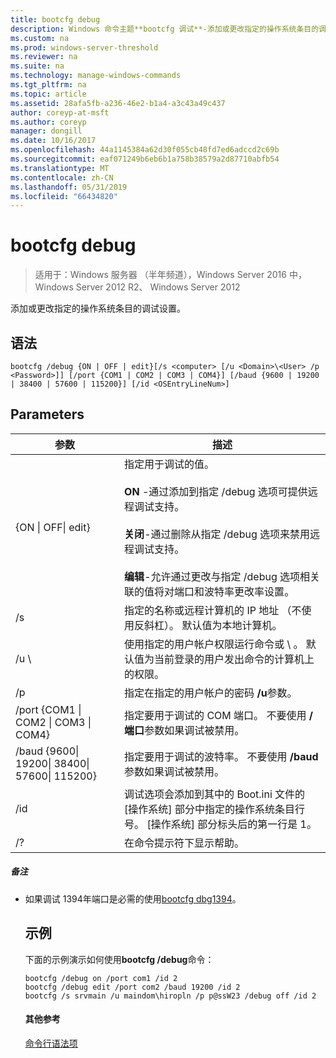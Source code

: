 ```yaml
---
title: bootcfg debug
description: Windows 命令主题**bootcfg 调试**-添加或更改指定的操作系统条目的调试设置。
ms.custom: na
ms.prod: windows-server-threshold
ms.reviewer: na
ms.suite: na
ms.technology: manage-windows-commands
ms.tgt_pltfrm: na
ms.topic: article
ms.assetid: 28afa5fb-a236-46e2-b1a4-a3c43a49c437
author: coreyp-at-msft
ms.author: coreyp
manager: dongill
ms.date: 10/16/2017
ms.openlocfilehash: 44a1145384a62d30f055cb48fd7ed6adccd2c69b
ms.sourcegitcommit: eaf071249b6eb6b1a758b38579a2d87710abfb54
ms.translationtype: MT
ms.contentlocale: zh-CN
ms.lasthandoff: 05/31/2019
ms.locfileid: "66434820"
---
```

# <a name="bootcfg-debug"></a>bootcfg debug

>适用于：Windows 服务器 （半年频道），Windows Server 2016 中，Windows Server 2012 R2、 Windows Server 2012

添加或更改指定的操作系统条目的调试设置。

## <a name="syntax"></a>语法
```
bootcfg /debug {ON | OFF | edit}[/s <computer> [/u <Domain>\<User> /p <Password>]] [/port {COM1 | COM2 | COM3 | COM4}] [/baud {9600 | 19200 | 38400 | 57600 | 115200}] [/id <OSEntryLineNum>]
```
## <a name="parameters"></a>Parameters

|                           参数                           |                                                                                                                                                                                                                    描述                                                                                                                                                                                                                    |
|---------------------------------------------------------------|---------------------------------------------------------------------------------------------------------------------------------------------------------------------------------------------------------------------------------------------------------------------------------------------------------------------------------------------------------------------------------------------------------------------------------------------------|
|                  {ON &#124; OFF&#124; edit}                   | 指定用于调试的值。<br /><br />**ON** -通过添加到指定 /debug 选项可提供远程调试支持<OSEntryLineNum>。<br /><br />**关闭**-通过删除从指定 /debug 选项来禁用远程调试支持<OSEntryLineNum>。<br /><br />**编辑**-允许通过更改与指定 /debug 选项相关联的值将对端口和波特率更改率设置<OSEntryLineNum>。 |
|                         /s <computer>                         |                                                                                                                                                                指定的名称或远程计算机的 IP 地址 （不使用反斜杠）。 默认值为本地计算机。                                                                                                                                                                 |
|                      /u <Domain>\\<User>                      |                                                                                                                       使用指定的用户帐户权限运行命令<User>或<Domain> \\ <User>。 默认值为当前登录的用户发出命令的计算机上的权限。                                                                                                                        |
|                         /p <Password>                         |                                                                                                                                                                               指定在指定的用户帐户的密码 **/u**参数。                                                                                                                                                                               |
|       /port {COM1 &#124; COM2 &#124; COM3 &#124; COM4}        |                                                                                                                                                                指定要用于调试的 COM 端口。 不要使用 **/端口**参数如果调试被禁用。                                                                                                                                                                |
| /baud {9600&#124; 19200&#124; 38400&#124; 57600&#124; 115200} |                                                                                                                                                               指定要用于调试的波特率。 不要使用 **/baud**参数如果调试被禁用。                                                                                                                                                                |
|                     /id <OSEntryLineNum>                      |                                                                                                               调试选项会添加到其中的 Boot.ini 文件的 [操作系统] 部分中指定的操作系统条目行号。 [操作系统] 部分标头后的第一行是 1。                                                                                                                |
|                              /?                               |                                                                                                                                                                                                       在命令提示符下显示帮助。                                                                                                                                                                                                        |

##### <a name="remarks"></a>备注
- 如果调试 1394年端口是必需的使用[bootcfg dbg1394](bootcfg-dbg1394.md)。
  ## <a name="BKMK_examples"></a>示例
  下面的示例演示如何使用**bootcfg /debug**命令：
  ```
  bootcfg /debug on /port com1 /id 2 
  bootcfg /debug edit /port com2 /baud 19200 /id 2 
  bootcfg /s srvmain /u maindom\hiropln /p p@ssW23 /debug off /id 2
  ```
  #### <a name="additional-references"></a>其他参考
  [命令行语法项](command-line-syntax-key.md)
